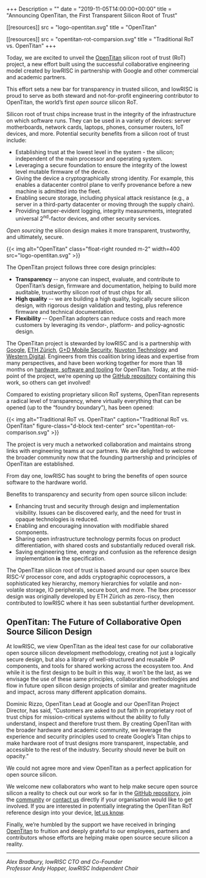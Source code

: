 +++
Description = ""
date = "2019-11-05T14:00:00+00:00"
title = "Announcing OpenTitan, the First Transparent Silicon Root of Trust"

[[resources]]
src = "logo-opentitan.svg"
title = "OpenTitan"

[[resources]]
src = "opentitan-rot-comparsion.svg"
title = "Traditional RoT vs. OpenTitan"
+++

Today, we are excited to unveil the [OpenTitan](https://opentitan.org) silicon root of trust (RoT) project, a new effort built using the successful collaborative engineering model created by lowRISC in partnership with Google and other commercial and academic partners.

This effort sets a new bar for transparency in trusted silicon, and lowRISC is proud to serve as both steward and not-for-profit engineering contributor to OpenTitan, the world’s first *open source* silicon RoT.

Silicon root of trust chips increase trust in the integrity of the infrastructure on which software runs. They can be used in a variety of devices: server motherboards, network cards, laptops, phones, consumer routers, IoT devices, and more. Potential security benefits from a silicon root of trust include:

- Establishing trust at the lowest level in the system - the silicon; independent of the main processor and operating system.
- Leveraging a secure foundation to ensure the integrity of the lowest level mutable firmware of the device.
- Giving the device a cryptographically strong identity. For example, this enables a datacenter control plane to verify provenance before a new machine is admitted into the fleet.
- Enabling secure storage, including physical attack resistance (e.g., a server in a third-party datacenter or moving through the supply chain).
- Providing tamper-evident logging, integrity measurements, integrated universal 2<sup>nd</sup>-factor devices, and other security services.

*Open sourcing* the silicon design makes it more transparent, trustworthy, and ultimately, secure.

{{< img alt="OpenTitan" class="float-right rounded m-2" width=400 src="logo-opentitan.svg" >}}

The OpenTitan project follows three core design principles:

- **Transparency**  -- anyone can inspect, evaluate, and contribute to OpenTitan’s design, firmware and documentation, helping to build more auditable, trustworthy silicon root of trust chips for all.
- **High quality** -- we are building a high quality, logically secure silicon design, with rigorous design validation and testing, plus reference firmware and technical documentation.
- **Flexibility** -- OpenTitan adopters can reduce costs and reach more customers by leveraging its vendor-, platform- and policy-agnostic design.

The OpenTitan project is stewarded by lowRISC and is a partnership with [Google](https://security.googleblog.com/2019/11/opentitan-open-sourcing-transparent.html), [ETH Zürich](https://ethz.ch/), [G+D Mobile Security](https://www.gi-de.com/), [Nuvoton Technology](http://www.nuvoton.com/hq/about-nuvoton/news/products-technology/Nuvoton-Technology-announces-its-collaboration-on-OpenTitan-the-first-open-source-silicon-root-of-trust-RoT-project/?__locale=en) and [Western Digital](https://www.westerndigital.com/).
Engineers from this coalition bring ideas and expertise from many perspectives, and have been working together for more than 18 months on [hardware, software and tooling](http://github.com/lowrisc/opentitan) for OpenTitan.
Today, at the mid-point of the project, we’re opening up the [GitHub repository](https://github.com/lowRISC/opentitan/) containing this work, so others can get involved!

Compared to existing proprietary silicon RoT systems, OpenTitan represents a radical level of transparency, where virtually everything that can be opened (up to the “foundry boundary”), has been opened:

{{< img alt="Traditional RoT vs. OpenTitan" caption="Traditional RoT vs. OpenTitan" figure-class="d-block text-center" src="opentitan-rot-comparison.svg" >}}

The project is very much a networked collaboration and maintains strong links with engineering teams at our partners.
We are delighted to welcome the broader community now that the founding partnership and principles of OpenTitan are established.

From day one, lowRISC has sought to bring the benefits of open source software to the hardware world.

Benefits to transparency and security from open source silicon include:

- Enhancing trust and security through design and implementation visibility. Issues can be discovered early, and the need for trust in opaque technologies is reduced.
- Enabling and encouraging innovation with modifiable shared components.
- Sharing open infrastructure technology permits focus on product differentiation, with shared costs and substantially reduced overall risk.
- Saving engineering time, energy and confusion as the reference design implementation **is** the specification.

The OpenTitan silicon root of trust is based around our open source Ibex RISC-V processor core, and adds cryptographic coprocessors, a sophisticated key hierarchy, memory hierarchies for volatile and non-volatile storage, IO peripherals, secure boot, and more.
The Ibex processor design was originally developed by ETH Zürich as zero-riscy, then contributed to lowRISC where it has seen substantial further development.

## OpenTitan: The Future of Collaborative Open Source Silicon Design

At lowRISC, we view OpenTitan as the ideal test case for our collaborative open source silicon development methodology, creating not just a logically secure design, but also a library of well-structured and reusable IP components, and tools for shared working across the ecosystem too. And while it is the first design to be built in this way, it won’t be the last, as we envisage the use of these same principles, collaboration methodologies and flow in future open silicon design projects of similar and greater magnitude and impact, across many different application domains.

Dominic Rizzo, OpenTitan Lead at Google and our OpenTitan Project Director, has said, “Customers are asked to put faith in proprietary root of trust chips for mission-critical systems without the ability to fully understand, inspect and therefore trust them. By creating OpenTitan with the broader hardware and academic community, we leverage the experience and security principles used to create Google’s Titan chips to make hardware root of trust designs more transparent, inspectable, and accessible to the rest of the industry. Security should never be built on opacity.”

We could not agree more and view OpenTitan as a perfect application for open source silicon.

We welcome new collaborators who want to help make secure open source silicon a reality to check out our work so far in the [GitHub repository](https://github.com/lowRISC/opentitan/), join the [community](https://www.lowrisc.org/community/) or [contact us](mailto:get-involved@opentitan.org) directly if your organisation would like to get involved. If you are interested in potentially integrating the OpenTitan RoT reference design into your device, [let us know](mailto:pilots@opentitan.org).

Finally, we’re humbled by the support we have received in bringing [OpenTitan](https://opentitan.org) to fruition and deeply grateful to our employees, partners and contributors whose efforts are helping make open source secure silicon a reality.

---

_Alex Bradbury, lowRISC CTO and Co-Founder_<br>
_Professor Andy Hopper, lowRISC Independent Chair_
